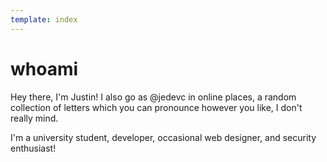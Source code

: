 ```yaml
---
template: index
---
```


# whoami

Hey there, I'm Justin! I also go as @jedevc in online places, a random
collection of letters which you can pronounce however you like, I don't
really mind.

I'm a university student, developer, occasional web designer, and security
enthusiast!
